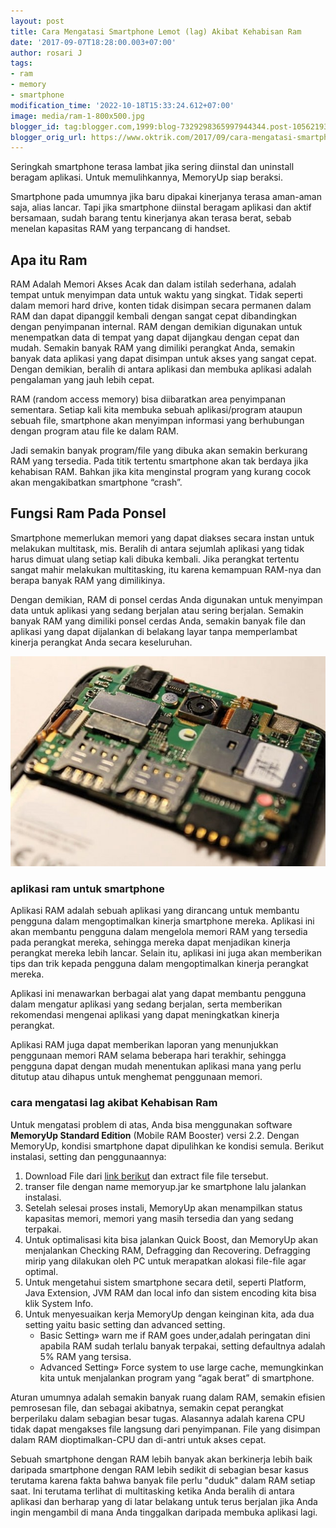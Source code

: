```yaml
---
layout: post
title: Cara Mengatasi Smartphone Lemot (lag) Akibat Kehabisan Ram
date: '2017-09-07T18:28:00.003+07:00'
author: rosari J
tags:
- ram
- memory
- smartphone
modification_time: '2022-10-18T15:33:24.612+07:00'
image: media/ram-1-800x500.jpg
blogger_id: tag:blogger.com,1999:blog-7329298365997944344.post-1056219348507276373
blogger_orig_url: https://www.oktrik.com/2017/09/cara-mengatasi-smartphone-lemot-lag.html
---
```


Seringkah smartphone terasa lambat jika sering diinstal dan uninstall beragam aplikasi. Untuk memulihkannya, MemoryUp siap beraksi.

Smartphone pada umumnya jika baru dipakai kinerjanya terasa aman-aman saja, alias lancar. Tapi jika smartphone diinstal beragam aplikasi dan aktif bersamaan, sudah barang tentu kinerjanya akan terasa berat, sebab menelan kapasitas RAM yang terpancang di handset.

## Apa itu Ram

RAM Adalah Memori Akses Acak dan dalam istilah sederhana, adalah tempat untuk menyimpan data untuk waktu yang singkat. Tidak seperti dalam memori hard drive, konten tidak disimpan secara permanen dalam RAM dan dapat dipanggil kembali dengan sangat cepat dibandingkan dengan penyimpanan internal. RAM dengan demikian digunakan untuk menempatkan data di tempat yang dapat dijangkau dengan cepat dan mudah. Semakin banyak RAM yang dimiliki perangkat Anda, semakin banyak data aplikasi yang dapat disimpan untuk akses yang sangat cepat. Dengan demikian, beralih di antara aplikasi dan membuka aplikasi adalah pengalaman yang jauh lebih cepat.

RAM (random access memory) bisa diibaratkan area penyimpanan sementara. Setiap kali kita membuka sebuah aplikasi/program ataupun sebuah file, smartphone akan menyimpan informasi yang berhubungan dengan program atau file ke dalam RAM.

Jadi semakin banyak program/file yang dibuka akan semakin berkurang RAM yang tersedia. Pada titik tertentu smartphone akan tak berdaya jika kehabisan RAM. Bahkan jika kita menginstal program yang kurang cocok akan mengakibatkan smartphone “crash”.

## Fungsi Ram Pada Ponsel

Smartphone memerlukan memori yang dapat diakses secara instan untuk melakukan multitask, mis. Beralih di antara sejumlah aplikasi yang tidak harus dimuat ulang setiap kali dibuka kembali. Jika perangkat tertentu sangat mahir melakukan multitasking, itu karena kemampuan RAM-nya dan berapa banyak RAM yang dimilikinya.

Dengan demikian, RAM di ponsel cerdas Anda digunakan untuk menyimpan data untuk aplikasi yang sedang berjalan atau sering berjalan. Semakin banyak RAM yang dimiliki ponsel cerdas Anda, semakin banyak file dan aplikasi yang dapat dijalankan di belakang layar tanpa memperlambat kinerja perangkat Anda secara keseluruhan.

![aplikasi ram untuk smartphone](/media/smartphone-ram-s_640x427.jpg)

### aplikasi ram untuk smartphone

Aplikasi RAM adalah sebuah aplikasi yang dirancang untuk membantu pengguna dalam mengoptimalkan kinerja smartphone mereka. Aplikasi ini akan membantu pengguna dalam mengelola memori RAM yang tersedia pada perangkat mereka, sehingga mereka dapat menjadikan kinerja perangkat mereka lebih lancar. Selain itu, aplikasi ini juga akan memberikan tips dan trik kepada pengguna dalam mengoptimalkan kinerja perangkat mereka.

Aplikasi ini menawarkan berbagai alat yang dapat membantu pengguna dalam mengatur aplikasi yang sedang berjalan, serta memberikan rekomendasi mengenai aplikasi yang dapat meningkatkan kinerja perangkat.

Aplikasi RAM juga dapat memberikan laporan yang menunjukkan penggunaan memori RAM selama beberapa hari terakhir, sehingga pengguna dapat dengan mudah menentukan aplikasi mana yang perlu ditutup atau dihapus untuk menghemat penggunaan memori.

### cara mengatasi lag akibat Kehabisan Ram

Untuk mengatasi problem di atas, Anda bisa menggunakan software **MemoryUp Standard Edition** (Mobile RAM Booster) versi 2.2. Dengan MemoryUp, kondisi smartphone dapat dipulihkan ke kondisi semula. Berikut instalasi, setting dan penggunaannya:

1. Download File dari [link berikut](https://drive.google.com/file/d/1pzJ1waIizSb76cKmmQrFlQfpDNdHiD2j/view?usp=drive_open) dan extract file file tersebut.
2. transer file dengan name memoryup.jar ke smartphone lalu jalankan instalasi.
3. Setelah selesai proses instali, MemoryUp akan menampilkan status kapasitas memori, memori yang masih tersedia dan yang sedang terpakai.
4. Untuk optimalisasi kita bisa jalankan Quick Boost, dan MemoryUp akan menjalankan Checking RAM, Defragging dan Recovering. Defragging mirip yang dilakukan oleh PC untuk merapatkan alokasi file-file agar optimal.
5. Untuk mengetahui sistem smartphone secara detil, seperti Platform, Java Extension, JVM RAM dan local info dan sistem encoding kita bisa klik System Info.
6. Untuk menyesuaikan kerja MemoryUp dengan keinginan kita, ada dua setting yaitu basic setting dan advanced setting.
   - Basic Setting» warn me if RAM goes under,adalah peringatan dini apabila RAM sudah terlalu banyak terpakai, setting defaultnya adalah 5% RAM yang tersisa.
   - Advanced Setting» Force system to use large cache, memungkinkan kita untuk menjalankan program yang “agak berat” di smartphone.

Aturan umumnya adalah semakin banyak ruang dalam RAM, semakin efisien pemrosesan file, dan sebagai akibatnya, semakin cepat perangkat berperilaku dalam sebagian besar tugas. Alasannya adalah karena CPU tidak dapat mengakses file langsung dari penyimpanan. File yang disimpan dalam RAM dioptimalkan-CPU dan di-antri untuk akses cepat.

Sebuah smartphone dengan RAM lebih banyak akan berkinerja lebih baik daripada smartphone dengan RAM lebih sedikit di sebagian besar kasus terutama karena fakta bahwa banyak file perlu "duduk" dalam RAM setiap saat. Ini terutama terlihat di multitasking ketika Anda beralih di antara aplikasi dan berharap yang di latar belakang untuk terus berjalan jika Anda ingin mengambil di mana Anda tinggalkan daripada membuka aplikasi lagi.
